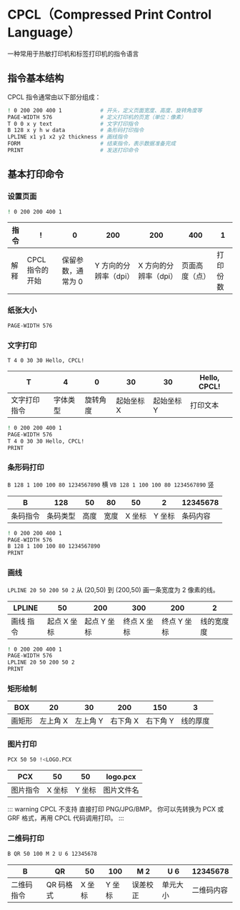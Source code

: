# CPCL（Compressed Print Control Language）

一种常用于热敏打印机和标签打印机的指令语言

## 指令基本结构

CPCL 指令通常由以下部分组成：

```bash
! 0 200 200 400 1            # 开头，定义页面宽度、高度、旋转角度等
PAGE-WIDTH 576               # 定义打印机的页宽（单位：像素）
T 0 0 x y text               # 文字打印指令
B 128 x y h w data           # 条形码打印指令
LPLINE x1 y1 x2 y2 thickness # 画线指令
FORM                         # 结束指令，表示数据准备完成
PRINT                        # 发送打印命令
```

## 基本打印命令

### 设置页面

```bash
! 0 200 200 400 1
```

| 指令 | !               | 0                  | 200                   | 200                   | 400            | 1        |
| ---- | --------------- | ------------------ | --------------------- | --------------------- | -------------- | -------- |
| 解释 | CPCL 指令的开始 | 保留参数，通常为 0 | Y 方向的分辨率（dpi） | X 方向的分辨率（dpi） | 页面高度（点） | 打印份数 |

### 纸张大小

```bash
PAGE-WIDTH 576
```

### 文字打印

`T 4 0 30 30 Hello, CPCL!`

| T            | 4        | 0        | 30         | 30         | Hello, CPCL! |
| ------------ | -------- | -------- | ---------- | ---------- | ------------ |
| 文字打印指令 | 字体类型 | 旋转角度 | 起始坐标 X | 起始坐标 Y | 打印文本     |

```bash
! 0 200 200 400 1
PAGE-WIDTH 576
T 4 0 30 30 Hello, CPCL!
PRINT
```

### 条形码打印

`B 128 1 100 100 80 1234567890` 横
`VB 128 1 100 100 80 1234567890` 竖

| B        | 128      | 50   | 80   | 50     | 2      | 12345678 |
| -------- | -------- | ---- | ---- | ------ | ------ | -------- |
| 条码指令 | 条码类型 | 高度 | 宽度 | X 坐标 | Y 坐标 | 条码内容 |

```bash
! 0 200 200 400 1
PAGE-WIDTH 576
B 128 1 100 100 80 1234567890
PRINT
```

### 画线

`LPLINE 20 50 200 50 2`
从 (20,50) 到 (200,50) 画一条宽度为 2 像素的线。

| LPLINE    | 50          | 200         | 300         | 200         | 2          |
| --------- | ----------- | ----------- | ----------- | ----------- | ---------- |
| 画线 指令 | 起点 X 坐标 | 起点 Y 坐标 | 终点 X 坐标 | 终点 Y 坐标 | 线的宽度度 |

```bash
! 0 200 200 400 1
PAGE-WIDTH 576
LPLINE 20 50 200 50 2
PRINT
```

### 矩形绘制

| BOX    | 20       | 30       | 200      | 150      | 3        |
| ------ | -------- | -------- | -------- | -------- | -------- |
| 画矩形 | 左上角 X | 左上角 Y | 右下角 X | 右下角 Y | 线的厚度 |

### 图片打印

```bash
PCX 50 50 !<LOGO.PCX
```

| PCX      | 50     | 50     | logo.pcx   |
| -------- | ------ | ------ | ---------- |
| 图片指令 | X 坐标 | Y 坐标 | 图片文件名 |

::: warning
CPCL 不支持 直接打印 PNG/JPG/BMP。
你可以先转换为 PCX 或 GRF 格式，再用 CPCL 代码调用打印。
:::

### 二维码打印

```bash
B QR 50 100 M 2 U 6 12345678
```

| B          | QR        | 50     | 100    | M 2      | U 6      | 12345678   |
| ---------- | --------- | ------ | ------ | -------- | -------- | ---------- |
| 二维码指令 | QR 码格式 | X 坐标 | Y 坐标 | 误差校正 | 单元大小 | 二维码内容 |

